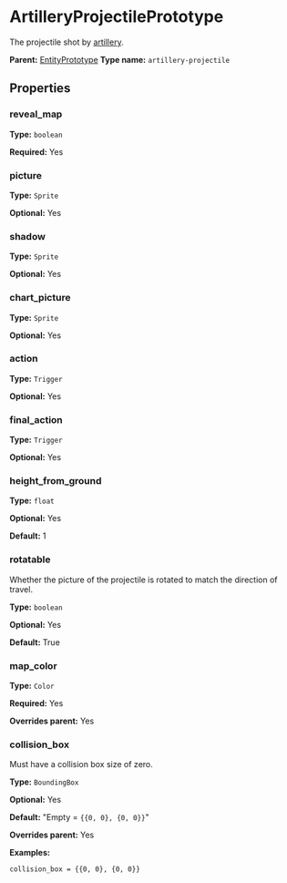 # ArtilleryProjectilePrototype

The projectile shot by [artillery](https://wiki.factorio.com/Artillery).

**Parent:** [EntityPrototype](EntityPrototype.md)
**Type name:** `artillery-projectile`

## Properties

### reveal_map

**Type:** `boolean`

**Required:** Yes

### picture

**Type:** `Sprite`

**Optional:** Yes

### shadow

**Type:** `Sprite`

**Optional:** Yes

### chart_picture

**Type:** `Sprite`

**Optional:** Yes

### action

**Type:** `Trigger`

**Optional:** Yes

### final_action

**Type:** `Trigger`

**Optional:** Yes

### height_from_ground

**Type:** `float`

**Optional:** Yes

**Default:** 1

### rotatable

Whether the picture of the projectile is rotated to match the direction of travel.

**Type:** `boolean`

**Optional:** Yes

**Default:** True

### map_color

**Type:** `Color`

**Required:** Yes

**Overrides parent:** Yes

### collision_box

Must have a collision box size of zero.

**Type:** `BoundingBox`

**Optional:** Yes

**Default:** "Empty = `{{0, 0}, {0, 0}}`"

**Overrides parent:** Yes

**Examples:**

```
collision_box = {{0, 0}, {0, 0}}
```

